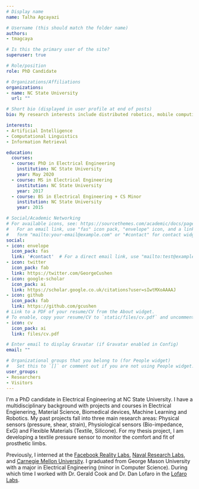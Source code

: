 ```yaml
---
# Display name
name: Talha Agcayazi

# Username (this should match the folder name)
authors:
- tmagcaya

# Is this the primary user of the site?
superuser: true

# Role/position
role: PhD Candidate 

# Organizations/Affiliations
organizations:
- name: NC State University
  url: ""

# Short bio (displayed in user profile at end of posts)
bio: My research interests include distributed robotics, mobile computing and programmable matter.

interests:
- Artificial Intelligence
- Computational Linguistics
- Information Retrieval

education:
  courses:
  - course: PhD in Electrical Engineering
    institution: NC State University
    year: May 2020
  - course: MS in Electrical Engineering
    institution: NC State University
    year: 2017
  - course: BS in Electrical Engineering + CS Minor
    institution: NC State University
    year: 2015

# Social/Academic Networking
# For available icons, see: https://sourcethemes.com/academic/docs/page-builder/#icons
#   For an email link, use "fas" icon pack, "envelope" icon, and a link in the
#   form "mailto:your-email@example.com" or "#contact" for contact widget.
social:
- icon: envelope
  icon_pack: fas
  link: '#contact'  # For a direct email link, use "mailto:test@example.org".
- icon: twitter
  icon_pack: fab
  link: https://twitter.com/GeorgeCushen
- icon: google-scholar
  icon_pack: ai
  link: https://scholar.google.co.uk/citations?user=sIwtMXoAAAAJ
- icon: github
  icon_pack: fab
  link: https://github.com/gcushen
# Link to a PDF of your resume/CV from the About widget.
# To enable, copy your resume/CV to `static/files/cv.pdf` and uncomment the lines below.
- icon: cv
  icon_pack: ai
  link: files/cv.pdf

# Enter email to display Gravatar (if Gravatar enabled in Config)
email: ""

# Organizational groups that you belong to (for People widget)
#   Set this to `[]` or comment out if you are not using People widget.
user_groups:
- Researchers
- Visitors
---
```


I'm a PhD candidate in Electrical Engineering at NC State University. I have a multidisciplinary background with projects and courses in Electrical Engienering, Material Science, Biomedical devices, Machine Learning and Robotics. My past projects fall into three main research areas: Physical sensors (pressure, shear, strain), Physiological sensors (Bio-impedance, ExG) and Flexible Materials (Textile, Silicone). For my thesis project, I am developing a textile pressure sensor to monitor the comfort and fit of prosthetic limbs. 

Previously, I interned at the [Facebook Reality Labs][1], [Naval Research Labs][2], and [Carnegie Mellon University][3]. 
I graduated from George Mason University with a major in Electrical Engineering (minor in Computer Science). During which time I worked with Dr. Gerald Cook and Dr. Dan Lofaro in the [Lofaro Labs][4]. 

[1]: https://tech.fb.com/
[2]: https://www.nrl.navy.mil/lasr/
[3]: https://riss.ri.cmu.edu/
[4]: http://lofarolabs.com/